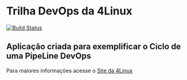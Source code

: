 # Trilha DevOps da 4Linux

<!-- Altere a Flag abaixo com sua URL do Travis -->
[![Build Status](https://travis-ci.org/clmatos/DevOpsLab-HelloWorld.svg?branch=master)](https://travis-ci.org/clmatos/DevOpsLab-HelloWorld)
## Aplicação criada para exemplificar o Ciclo de uma PipeLine DevOps


Para maiores informações acesse o [Site da 4Linux](https://www.4linux.com.br/cursos/devops)
